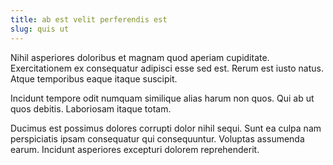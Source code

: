 ```yaml
---
title: ab est velit perferendis est
slug: quis ut
---
```


Nihil asperiores doloribus et magnam quod aperiam cupiditate. Exercitationem ex consequatur adipisci esse sed est. Rerum est iusto natus. Atque temporibus eaque itaque suscipit.

Incidunt tempore odit numquam similique alias harum non quos. Qui ab ut quos debitis. Laboriosam itaque totam.

Ducimus est possimus dolores corrupti dolor nihil sequi. Sunt ea culpa nam perspiciatis ipsam consequatur qui consequuntur. Voluptas assumenda earum. Incidunt asperiores excepturi dolorem reprehenderit.
